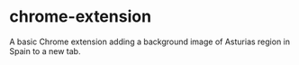 # chrome-extension

A basic Chrome extension adding a background image of Asturias region in Spain to a new tab.